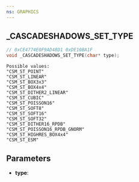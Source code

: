 ```yaml
---
ns: GRAPHICS
---
```

## _CASCADESHADOWS_SET_TYPE

```c
// 0xCE4774E0F9AD48D1 0xDE10BA1F
void _CASCADESHADOWS_SET_TYPE(char* type);
```

```
Possible values:
"CSM_ST_POINT"
"CSM_ST_LINEAR"
"CSM_ST_BOX3x3"
"CSM_ST_BOX4x4"
"CSM_ST_DITHER2_LINEAR"
"CSM_ST_CUBIC"
"CSM_ST_POISSON16"
"CSM_ST_SOFT8"
"CSM_ST_SOFT16"
"CSM_ST_SOFT32"
"CSM_ST_DITHER16_RPDB"
"CSM_ST_POISSON16_RPDB_GNORM"
"CSM_ST_HIGHRES_BOX4x4"
"CSM_ST_ESM"
```

## Parameters
* **type**:
